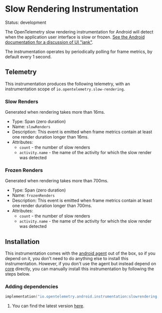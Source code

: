 
# Slow Rendering Instrumentation

Status: development

The OpenTelemetry slow rendering instrumentation for Android will detect when
the application user interface is slow or frozen.
[See the Android documentation for a discussion of UI "jank"](https://developer.android.com/studio/profile/jank-detection).

The instrumentation operates by periodically polling for frame metrics, by default
every 1 second.

## Telemetry

This instrumentation produces the following telemetry, with an instrumentation
scope of `io.opentelemetry.slow-rendering`.

### Slow Renders

Generated when rendering takes more than 16ms.

* Type: Span (zero duration)
* Name: `slowRenders`
* Description: This event is emitted when frame metrics contain at least
  one render duration longer than 16ms.
* Attributes:
  * `count` - the number of slow renders
  * `activity.name` - the name of the activity for which the slow render was detected

### Frozen Renders

Generated when rendering takes more than 700ms.

* Type: Span (zero duration)
* Name: `frozenRenders`
* Description: This event is emitted when frame metrics contain at least
  one render duration longer than 700ms.
* Attributes:
    * `count` - the number of slow renders
    * `activity.name` - the name of the activity for which the slow render was detected

## Installation

This instrumentation comes with the [android agent](../../android-agent) out of the box, so
if you depend on it, you don't need to do anything else to install this instrumentation.
However, if you don't use the agent but instead depend on [core](../../core) directly, you can
manually install this instrumentation by following the steps below.

### Adding dependencies

```kotlin
implementation("io.opentelemetry.android.instrumentation:slowrendering:LATEST_VERSION") // <1>
```

1. You can find the latest version [here](https://central.sonatype.com/artifact/io.opentelemetry.android.instrumentation/slowrendering).
